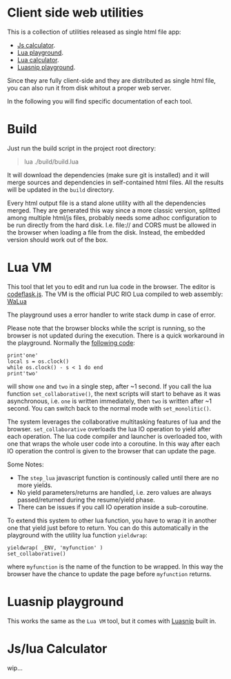 
# Client side web utilities

This is a collection of utilities released as single html file app:

- [Js calculator](https://raw.githack.com/pocomane/clientsideutil/master/build/calcjs.html).
- [Lua playground](https://raw.githack.com/pocomane/clientsideutil/master/build/luavm.html).
- [Lua calculator](https://raw.githack.com/pocomane/clientsideutil/master/build/calclua.html).
- [Luasnip playground](https://raw.githack.com/pocomane/clientsideutil/master/build/luasnip_playground.html).

Since they are fully client-side and they are distributed as single html file, you can also run it from disk whitout a proper web server.

In the following you will find specific documentation of each tool.

# Build

Just run the build script in the project root directory:

> lua ./build/build.lua

It will download the dependencies (make sure git is installed) and it will
merge sources and dependencies in self-contained html files. All the results
will be updated in the `build` directory.

Every html output file is a stand alone utility with all the dependencies
merged. They are generated this way since a more classic version, splitted
among multiple html/js files, probably needs some adhoc configuration to be run
directly from the hard disk. I.e.  file:// and CORS must be allowed in the
browser when loading a file from the disk. Instead, the embedded version should
work out of the box.

# Lua VM

This tool that let you to edit and run lua code in the browser. The editor is
[codeflask.js](https://kazzkiq.github.io/CodeFlask). The VM is the official PUC
RIO Lua compiled to web assembly: [WaLua](https://github.com/pocomane/walua)

The playground uses a error handler to write stack dump in case of error.

Please note that the browser blocks while the script is running, so the browser
is not updated during the execution. There is a quick workaround in the
playground.  Normally the [following
code](https://raw.githack.com/pocomane/clientsideutil/master/build/luavm.html?cHJpbnQnb25lJwpsb2NhbCBzID0gb3MuY8SLY2soKQp3aGlsZcSUxJbEmMSMxJspIC3EkCA8IDEgZG8gZW5kCsSAxILEhHR3b8SJ):

```
print'one'
local s = os.clock()
while os.clock() - s < 1 do end
print'two'
```

will show `one` and `two` in a single step, after ~1 second.  If you call the
lua function `set_collaborative()`, the next scripts will start to behave as it
was asynchronous, i.e. `one` is written immediately, then `two` is written
after ~1 second. You can switch back to the normal mode with `set_monolitic()`.

The system leverages the collaborative multitasking features of lua and the
browser. `set_collaborative` overloads the lua IO operation to yield after each
operation. The lua code compiler and launcher is overloaded too, with one that
wraps the whole user code into a coroutine. In this way after each IO operation
the control is given to the browser that can update the page.

Some Notes:

- The `step_lua` javascript function is continously called until there are no
  more yields.
- No yield parameters/returns are handled, i.e. zero values are always
  passed/returned during the resume/yield phase.
- There can be issues if you call IO operation inside a sub-coroutine.

To extend this system to other lua function, you have to wrap it in another one
that yield just before to return. You can do this automatically in the
playground with the utility lua function `yieldwrap`:

```
yieldwrap( _ENV, 'myfunction' )
set_collaborative()
```

where `myfunction` is the name of the function to be wrapped. In this way the
browser have the chance to update the page before `myfunction` returns.

# Luasnip playground

This works the same as the `Lua VM` tool, but it comes with
[Luasnip](https://github.com/pocomane/luasnip) built in.

# Js/lua Calculator

wip...

